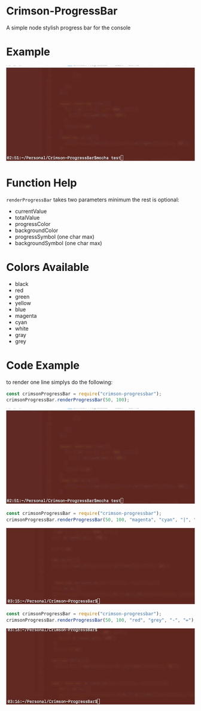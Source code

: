 # Crimson-ProgressBar

A simple node stylish progress bar for the console

# Example

![Example of Progress Bar](https://github.com/crimson-med/Crimson-ProgressBar/blob/master/res/progress.gif)

# Function Help

`renderProgressBar` takes two parameters minimum the rest is optional:

 - currentValue
 - totalValue
 - progressColor
 - backgroundColor
 - progressSymbol (one char max)
 - backgroundSymbol (one char max)

# Colors Available

 - black
 - red
 - green
 - yellow
 - blue
 - magenta
 - cyan
 - white
 - gray
 - grey

# Code Example

to render one line simplys do the following:

```js
const crimsonProgressBar = require("crimson-progressbar");
crimsonProgressBar.renderProgressBar(50, 100);
```

![Example of Progress Bar](https://github.com/crimson-med/Crimson-ProgressBar/blob/master/res/progress.gif)

```js
const crimsonProgressBar = require("crimson-progressbar");
crimsonProgressBar.renderProgressBar(50, 100, "magenta", "cyan", "|", "|");
```

![Example of Progress Bar](https://github.com/crimson-med/Crimson-ProgressBar/blob/master/res/progress_style.gif)

```js
const crimsonProgressBar = require("crimson-progressbar");
crimsonProgressBar.renderProgressBar(50, 100, "red", "grey", "-", "=");
```

![Example of Progress Bar](https://github.com/crimson-med/Crimson-ProgressBar/blob/master/res/progress_style2.gif)
